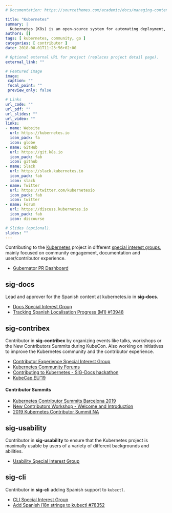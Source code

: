 ```yaml
---
# Documentation: https://sourcethemes.com/academic/docs/managing-content/

title: "Kubernetes"
summary: |
  Kubernetes (K8s) is an open-source system for automating deployment, scaling, and management of containerized applications.
authors: []
tags: [ kubernetes, community, go ]
categories: [ contributor ]
date: 2018-08-01T11:23:56+02:00

# Optional external URL for project (replaces project detail page).
external_link: ""

# Featured image
image:
 caption: ""
 focal_point: ""
 preview_only: false

# Links
url_code: ""
url_pdf: ""
url_slides: ""
url_video: ""
links:
- name: Website
  url: https://kubernetes.io
  icon_pack: fa
  icon: globe
- name: GitHub
  url: https://git.k8s.io
  icon_pack: fab
  icon: github
- name: Slack
  url: https://slack.kubernetes.io
  icon_pack: fab
  icon: slack
- name: Twitter
  url: https://twitter.com/kubernetesio
  icon_pack: fab
  icon: twitter
- name: Forum
  url: https://discuss.kubernetes.io
  icon_pack: fab
  icon: discourse

# Slides (optional).
slides: ""
---
```


Contributing to the [Kubernetes](https://kubernetes.io) project in different [special interest groups](https://git.k8s.io/community/), mainly focused on community engagement, documentation and user/contributor experience.

- [Gubernator PR Dashboard](https://gubernator.k8s.io/pr/raelga)

## sig-docs

Lead and approver for the Spanish content at kubernetes.io in **sig-docs**.

- [Docs Special Interest Group](https://git.k8s.io/community/sig-docs)
- [Tracking Spanish Localisation Progress (M1) #13948](https://github.com/kubernetes/website/issues/13948)

## sig-contribex

Contributor in **sig-contribex** by organizing events like talks, workshops or the New Contributors Summits during KubeCon. Also working on initiatives to improve the Kubernetes community and the contributor experience.

- [Contributor Experience Special Interest Group](https://git.k8s.io/community/sig-contributor-experience)
- [Kubernetes Community Forums](https://discuss.kubernetes.io/u/rael/activity)
- [Contributing to Kubernetes - SIG-Docs hackathon](https://github.com/cncf/presentations/tree/master/kubernetes#kubernetes-introductions)
- [KubeCap EU'19](https://rael.io/talk/190601-kubecap-eu19/)

#### Contributor Summits

- [Kubernetes Contributor Summits Barcelona 2019](https://events.linuxfoundation.org/events/contributor-summit-europe-2019/)
- [New Contributors Workshop - Welcome and Introduction](https://www.youtube.com/watch?v=BQ7y2TFOzF4)
- [2019 Kubernetes Contributor Summit NA](https://github.com/kubernetes/community/tree/master/events/2019/11-contributor-summit)

## sig-usability

Contributor in **sig-usability** to ensure that the Kubernetes project is maximally usable by users of a variety of different backgrounds and abilities.

- [Usability Special Interest Group](https://git.k8s.io/community/sig-usability)

## sig-cli

Contributor in **sig-cli** adding Spanish support to `kubectl`.

- [CLI Special Interest Group](https://git.k8s.io/community/sig-cli)
- [Add Spanish i18n strings to kubectl #78352](https://github.com/kubernetes/kubernetes/issues/78352)